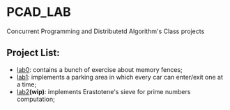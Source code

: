 # PCAD_LAB
Concurrent Programming and Distributetd Algorithm's Class projects

## Project List:
   - [lab0](lab0): contains a bunch of exercise about memory fences;
   - [lab1](lab1/src): implements a parking area in which every car can enter/exit one at a time;
   - [lab2](https://github.com/non-sono-bello-ma-patcho/PCAD_LAB/tree/drew_patch/lab2/src/erastoteneA)**(wip)**: implements Erastotene's sieve for prime numbers computation;
